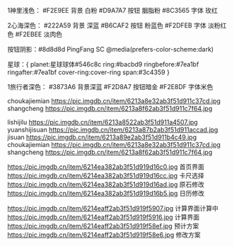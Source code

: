1神里浅色：
#F2E9EE 背景 白粉
#D9A7A7 按钮 胭脂粉
#8C3565 字体 玫红

2心海深色：
#222A59 背景 深蓝
#B6CAF2 按钮 粉蓝色
#F2DFEB 字体 淡粉红色
#F2EBEE 淡肉色

按钮阴影：#8d8d8d
PingFang SC
@media(prefers-color-scheme:dark)

星球：{
  planet:星球球体#546c8c
  ring:#bacbd9
  ringbefore:#7ea1bf
  ringafter:#7ea1bf
  cover-ring:cover-ring
  span:#3c4359
}


1旅行者深色：
#3873A6 背景深蓝
#F2D8A7 按钮暗金
#F2E8DF 字体米色

choukajiemian  https://pic.imgdb.cn/item/6213a8e32ab3f51d911c37cd.jpg
shangcheng  https://pic.imgdb.cn/item/6213a8f62ab3f51d911c7f64.jpg


lishijilu  https://pic.imgdb.cn/item/6213a8522ab3f51d911a4507.jpg
yuanshijisuan  https://pic.imgdb.cn/item/6213a87b2ab3f51d911accad.jpg
jisuan  https://pic.imgdb.cn/item/6213a89e2ab3f51d911b4c49.jpg
choukajiemian  https://pic.imgdb.cn/item/6213a8e32ab3f51d911c37cd.jpg
shangcheng  https://pic.imgdb.cn/item/6213a8f62ab3f51d911c7f64.jpg



https://pic.imgdb.cn/item/6214ea382ab3f51d919d16c0.jpg  首页界面
https://pic.imgdb.cn/item/6214ea382ab3f51d919d16cc.jpg   卡尺选择
https://pic.imgdb.cn/item/6214ea382ab3f51d919d16ad.jpg   原石修改
https://pic.imgdb.cn/item/6214ea382ab3f51d919d16b5.jpg   日历修改


https://pic.imgdb.cn/item/6214eaff2ab3f51d919f5907.jpg   计算界面计算中
https://pic.imgdb.cn/item/6214eaff2ab3f51d919f5916.jpg 	  计算界面
https://pic.imgdb.cn/item/6214eaff2ab3f51d919f58ef.jpg   预计方案
https://pic.imgdb.cn/item/6214eaff2ab3f51d919f58e6.jpg   修改方案
